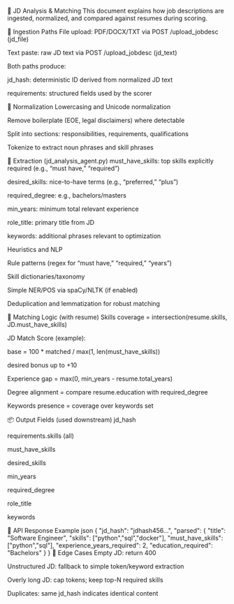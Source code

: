 📑 JD Analysis & Matching
This document explains how job descriptions are ingested, normalized, and compared against resumes during scoring.

🔄 Ingestion Paths
File upload: PDF/DOCX/TXT via POST /upload_jobdesc (jd_file)

Text paste: raw JD text via POST /upload_jobdesc (jd_text)

Both paths produce:

jd_hash: deterministic ID derived from normalized JD text

requirements: structured fields used by the scorer

🧹 Normalization
Lowercasing and Unicode normalization

Remove boilerplate (EOE, legal disclaimers) where detectable

Split into sections: responsibilities, requirements, qualifications

Tokenize to extract noun phrases and skill phrases

🧠 Extraction (jd_analysis_agent.py)
must_have_skills: top skills explicitly required (e.g., “must have,” “required”)

desired_skills: nice-to-have terms (e.g., “preferred,” “plus”)

required_degree: e.g., bachelors/masters

min_years: minimum total relevant experience

role_title: primary title from JD

keywords: additional phrases relevant to optimization

Heuristics and NLP

Rule patterns (regex for “must have,” “required,” “years”)

Skill dictionaries/taxonomy

Simple NER/POS via spaCy/NLTK (if enabled)

Deduplication and lemmatization for robust matching

🔗 Matching Logic (with resume)
Skills coverage = intersection(resume.skills, JD.must_have_skills)

JD Match Score (example):

base = 100 * matched / max(1, len(must_have_skills))

desired bonus up to +10

Experience gap = max(0, min_years - resume.total_years)

Degree alignment = compare resume.education with required_degree

Keywords presence = coverage over keywords set

📦 Output Fields (used downstream)
jd_hash

requirements.skills (all)

must_have_skills

desired_skills

min_years

required_degree

role_title

keywords

🧪 API Response Example
json
{
  "jd_hash": "jdhash456...",
  "parsed": {
    "title": "Software Engineer",
    "skills": ["python","sql","docker"],
    "must_have_skills": ["python","sql"],
    "experience_years_required": 2,
    "education_required": "Bachelors"
  }
}
🧯 Edge Cases
Empty JD: return 400

Unstructured JD: fallback to simple token/keyword extraction

Overly long JD: cap tokens; keep top-N required skills

Duplicates: same jd_hash indicates identical content